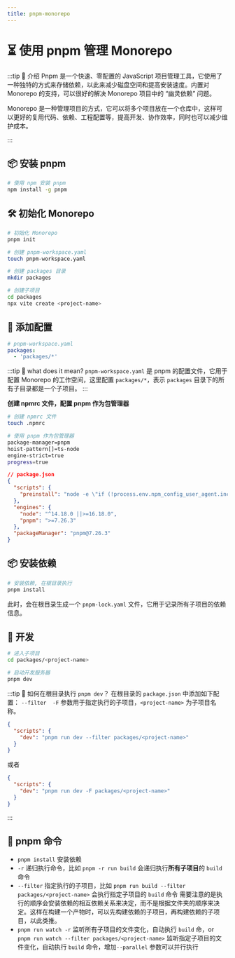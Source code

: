 ```yaml
---
title: pnpm-monorepo
---
```


# ⏳ 使用 pnpm 管理 Monorepo

:::tip 🌅 介绍
Pnpm 是一个快速、零配置的 JavaScript 项目管理工具，它使用了一种独特的方式来存储依赖，以此来减少磁盘空间和提高安装速度。内置对 Monorepo 的支持，可以很好的解决 Monorepo 项目中的 “幽灵依赖” 问题。

Monorepo 是一种管理项目的方式，它可以将多个项目放在一个仓库中，这样可以更好的复用代码、依赖、工程配置等，提高开发、协作效率，同时也可以减少维护成本。

:::

## 📦 安装 pnpm

```bash
# 使用 npm 安装 pnpm
npm install -g pnpm
```

## 🛠 初始化 Monorepo

```bash
# 初始化 Monorepo
pnpm init

# 创建 pnpm-workspace.yaml
touch pnpm-workspace.yaml

# 创建 packages 目录
mkdir packages

# 创建子项目
cd packages
npx vite create <project-name>

```

## 🔗 添加配置

```yaml
# pnpm-workspace.yaml
packages:
  - 'packages/*'
```

:::tip 🛟 what does it mean?
`pnpm-workspace.yaml` 是 pnpm 的配置文件，它用于配置 Monorepo 的工作空间，这里配置 `packages/*`，表示 `packages` 目录下的所有子目录都是一个子项目。
:::

**创建 npmrc 文件，配置 pnpm 作为包管理器**

```bash
# 创建 npmrc 文件
touch .npmrc

# 使用 pnpm 作为包管理器
package-manager=pnpm
hoist-pattern[]=ts-node
engine-strict=true
progress=true
```

```json
// package.json
{
  "scripts": {
    "preinstall": "node -e \"if (!process.env.npm_config_user_agent.includes('pnpm')) throw new Error('You must use pnpm to install dependencies')\"" // [!code error]
  },
  "engines": {
    "node": "^14.18.0 ||>=16.18.0",
    "pnpm": ">=7.26.3"
  },
  "packageManager": "pnpm@7.26.3"
}
```

## 📦 安装依赖

```bash
# 安装依赖, 在根目录执行
pnpm install
```

此时，会在根目录生成一个 `pnpm-lock.yaml` 文件，它用于记录所有子项目的依赖信息。

## 🚀 开发

```bash
# 进入子项目
cd packages/<project-name>

# 启动开发服务器
pnpm dev
```

:::tip 🌻 如何在根目录执行 `pnpm dev`？
在根目录的 `package.json` 中添加如下配置：
`--filter  -F` 参数用于指定执行的子项目，`<project-name>` 为子项目名称。

```json
{
  "scripts": {
    "dev": "pnpm run dev --filter packages/<project-name>"
  }
}
```

或者

```json
{
  "scripts": {
    "dev": "pnpm run dev -F packages/<project-name>"
  }
}
```

:::

## 🍯 pnpm 命令

- `pnpm install` 安装依赖
- `-r` 递归执行命令，比如 `pnpm -r run build` 会递归执行**所有子项目**的 `build` 命令
- `--filter` 指定执行的子项目，比如 `pnpm run build --filter packages/<project-name>` 会执行指定子项目的 `build` 命令
  需要注意的是执行的顺序会安装依赖的相互依赖关系来决定，而不是根据文件夹的顺序来决定。这样在构建一个产物时，可以先构建依赖的子项目，再构建依赖的子项目，以此类推。
- `pnpm run watch -r` 监听所有子项目的文件变化，自动执行 `build` 命，or `pnpm run watch --filter packages/<project-name>` 监听指定子项目的文件变化，自动执行 `build` 命令，增加`--parallel` 参数可以并行执行
